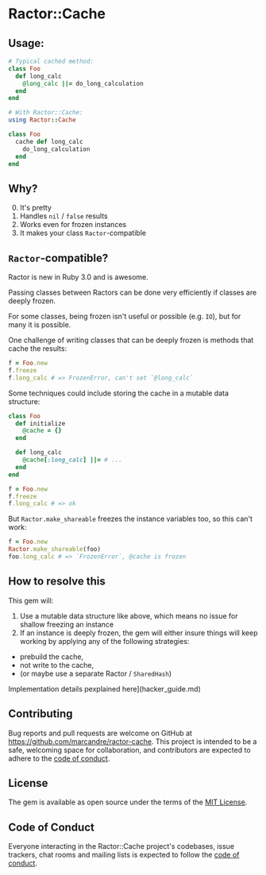# Ractor::Cache

## Usage:

```ruby
# Typical cached method:
class Foo
  def long_calc
    @long_calc ||= do_long_calculation
  end
end

# With Ractor::Cache:
using Ractor::Cache

class Foo
  cache def long_calc
    do_long_calculation
  end
end
```

## Why?

0) It's pretty
1) Handles `nil` / `false` results
2) Works even for frozen instances
3) It makes your class `Ractor`-compatible

## `Ractor`-compatible?

Ractor is new in Ruby 3.0 and is awesome.

Passing classes between Ractors can be done very efficiently if classes are deeply frozen.

For some classes, being frozen isn't useful or possible (e.g. `IO`), but for many it is possible.

One challenge of writing classes that can be deeply frozen is methods that cache the results:

```ruby
f = Foo.new
f.freeze
f.long_calc # => FrozenError, can't set `@long_calc`
```

Some techniques could include storing the cache in a mutable data structure:

```ruby
class Foo
  def initialize
    @cache = {}
  end

  def long_calc
    @cache[:long_calc] ||= # ...
  end
end

f = Foo.new
f.freeze
f.long_calc # => ok
```

But `Ractor.make_shareable` freezes the instance variables too, so this can't work:

```ruby
f = Foo.new
Ractor.make_shareable(foo)
foo.long_calc # => `FrozenError`, @cache is frozen
```

## How to resolve this

This gem will:
1) Use a mutable data structure like above, which means no issue for shallow freezing an instance
2) If an instance is deeply frozen, the gem will either insure things will keep working by applying any of the following strategies:
- prebuild the cache,
- not write to the cache,
- (or maybe use a separate Ractor / `SharedHash`)

Implementation details pexplained here](hacker_guide.md)

## Contributing

Bug reports and pull requests are welcome on GitHub at https://github.com/marcandre/ractor-cache. This project is intended to be a safe, welcoming space for collaboration, and contributors are expected to adhere to the [code of conduct](https://github.com/marcandre/ractor-cache/blob/master/CODE_OF_CONDUCT.md).

## License

The gem is available as open source under the terms of the [MIT License](https://opensource.org/licenses/MIT).

## Code of Conduct

Everyone interacting in the Ractor::Cache project's codebases, issue trackers, chat rooms and mailing lists is expected to follow the [code of conduct](https://github.com/marcandre/ractor-cache/blob/master/CODE_OF_CONDUCT.md).
